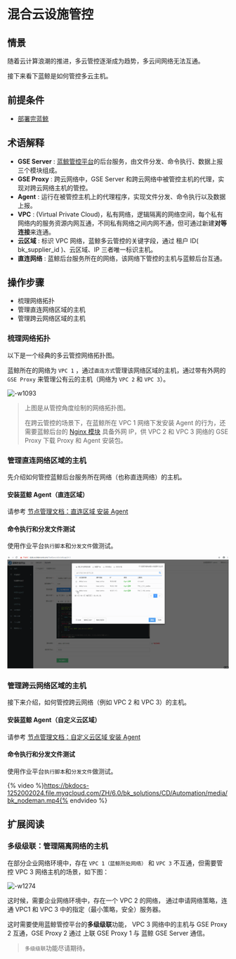 # 混合云设施管控

## 情景

随着云计算浪潮的推进，多云管控逐渐成为趋势，多云间网络无法互通。

接下来看下蓝鲸是如何管控多云主机。

## 前提条件

- [部署完蓝鲸](../../../部署指南/产品白皮书/基础包安装/多机部署/quick_install.md)

## 术语解释

- **GSE Server** : [蓝鲸管控平台](../../..//管控平台/产品白皮书/产品简介/README.md)的后台服务，由文件分发、命令执行、数据上报三个模块组成。
- **GSE Proxy** : 跨云网络中，GSE Server 和跨云网络中被管控主机的代理，实现对跨云网络主机的管控。
- **Agent** : 运行在被管控主机上的代理程序，实现文件分发、命令执行以及数据上报。
- **VPC** : (Virtual Private Cloud)，私有网络，逻辑隔离的网络空间，每个私有网络内的服务资源内网互通，不同私有网络之间内网不通，但可通过新建**对等连接**来连通。
- **云区域** : 标识 VPC 网络，蓝鲸多云管控的关键字段，通过 租户 ID( bk_supplier_id )、云区域、IP 三者唯一标识主机。
- **直连网络** : 蓝鲸后台服务所在的网络，该网络下管控的主机与蓝鲸后台互通。

## 操作步骤

- 梳理网络拓扑
- 管理直连网络区域的主机
- 管理跨云网络区域的主机

### 梳理网络拓扑

以下是一个经典的多云管控网络拓扑图。

蓝鲸所在的网络为 `VPC 1` ，通过`直连方式`管理该网络区域的主机，通过带有外网的 `GSE Proxy` 来管理公有云的主机（网络为 `VPC 2` 和 `VPC 3`）。

![-w1093](../assets/15658731519358.jpg)

> 上图是从管控角度绘制的网络拓扑图。
> 
> 在跨云管控的场景下，在蓝鲸所在 VPC 1 网络下发安装 Agent 的行为，还需要蓝鲸后台的 [Nginx 模块](../../../部署指南/产品白皮书/基础包安装/环境准备/get_ready.md) 具备外网 IP，供 VPC 2 和 VPC 3 网络的 GSE Proxy 下载 Proxy 和 Agent 安装包。

### 管理直连网络区域的主机

先介绍如何管控蓝鲸后台服务所在网络（也称直连网络）的主机。

#### 安装蓝鲸 Agent（直连区域）

请参考 [节点管理文档：直连区域 安装 Agent](../../../节点管理/产品白皮书/QuickStart/DefaultAreaInstallAgent.md)

#### 命令执行和分发文件测试

使用作业平台`执行脚本`和`分发文件`做测试。

![-w2020](../assets/blueking_execute_push_file.gif)

### 管理跨云网络区域的主机

接下来介绍，如何管控跨云网络（例如 VPC 2 和 VPC 3）的主机。

#### 安装蓝鲸 Agent（自定义云区域）

请参考 [节点管理文档：自定义云区域 安装 Agent](../../../节点管理/产品白皮书/QuickStart/CustomCloudAreaInstallAgent.md)

#### 命令执行和分发文件测试

使用作业平台`执行脚本`和`分发文件`做测试。

{% video %}https://bkdocs-1252002024.file.myqcloud.com/ZH/6.0/bk_solutions/CD/Automation/media/bk_nodeman.mp4{% endvideo %}

## 扩展阅读

### 多级级联：管理隔离网络的主机

在部分企业网络环境中，存在 `VPC 1（蓝鲸所处网络）` 和 `VPC 3` 不互通，但需要管控 VPC 3 网络主机的场景，如下图：

![-w1274](../assets/15658731695414.jpg)

这时候，需要企业网络环境中，存在一个 VPC 2 的网络， 通过申请网络策略，连通 VPC1 和 VPC 3 中的指定（最小策略，安全）服务器。

这时需要使用蓝鲸管控平台的**多级级联**功能， VPC 3 网络中的主机与 GSE Proxy 2 互通，GSE Proxy 2 通过 上联 GSE Proxy 1 与 蓝鲸 GSE Server 通信。

> `多级级联`功能尽请期待。
